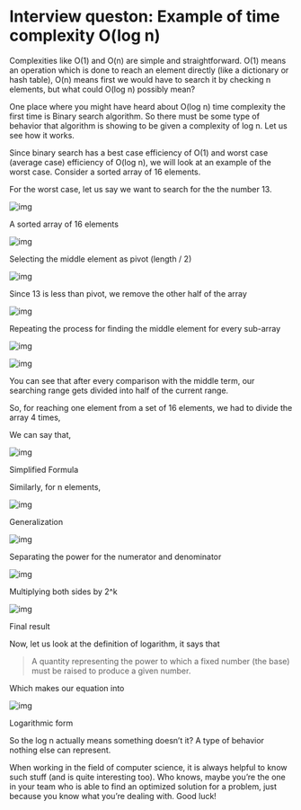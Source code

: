 # Interview queston: Example of time complexity O(log n) 

 Complexities like O(1) and O(n) are simple and straightforward. O(1) means an operation which is done to reach an element directly (like a dictionary or hash table), O(n) means first we would have to search it by checking n elements, but what could O(log n) possibly mean?

 One place where you might have heard about O(log n) time complexity the first time is Binary search algorithm. So there must be some type of behavior that algorithm is showing to be given a complexity of log n. Let us see how it works.

 Since binary search has a best case efficiency of O(1) and worst case (average case) efficiency of O(log n), we will look at an example of the worst case. Consider a sorted array of 16 elements.

 For the worst case, let us say we want to search for the the number 13.

 ![img](https://hackernoon.com/hn-images/1*2zmw8UA3Ju93DskOT2ja0A.png)

 A sorted array of 16 elements

 ![img](https://hackernoon.com/hn-images/1*dONXkX6pcZlJsW4pJT2a4w.jpeg)

 Selecting the middle element as pivot (length / 2)

 ![img](https://hackernoon.com/hn-images/1*ZGG_EHsm4F-4ESE4jH4Kqg.jpeg)

 Since 13 is less than pivot, we remove the other half of the array

 ![img](https://hackernoon.com/hn-images/1*ePal2Rfl88eRGFPnvXKFIw.jpeg)

 Repeating the process for finding the middle element for every sub-array

 ![img](https://hackernoon.com/hn-images/1*fJX4YoVfImQvQlWN4CRgsg.jpeg)

 ![img](https://hackernoon.com/hn-images/1*1dJ8urBmYpKiGzyNZbwd8w.jpeg)

 You can see that after every comparison with the middle term, our searching range gets divided into half of the current range.

 So, for reaching one element from a set of 16 elements, we had to divide the array 4 times,

 We can say that,

 ![img](https://hackernoon.com/hn-images/1*4wH4sn6FBsAPnVHjIMdhTA.png)

 Simplified Formula

 Similarly, for n elements,

 ![img](https://hackernoon.com/hn-images/1*b4wakMYiYlBXb99b-eYJ9w.png)

 Generalization

 ![img](https://hackernoon.com/hn-images/1*XwWCLuB2Zb0zQjSQo7wpbQ.png)

 Separating the power for the numerator and denominator

 ![img](https://hackernoon.com/hn-images/1*lHNSYMPysioxVc38BvokAw.png)

 Multiplying both sides by 2^k

 ![img](https://hackernoon.com/hn-images/1*y10tlmCach8Uefc3n3d5aA.png)

 Final result

 Now, let us look at the definition of logarithm, it says that

 > A quantity representing the power to which a fixed number (the base) must be raised to produce a given number.

 Which makes our equation into

 ![img](https://hackernoon.com/hn-images/1*qVSjYPYo9t4QNoLP8FZFWw.png)

 Logarithmic form

 So the log n actually means something doesn’t it? A type of behavior nothing else can represent.

 When working in the field of computer science, it is always helpful to know such stuff (and is quite interesting too). Who knows, maybe you’re the one in your team who is able to find an optimized solution for a problem, just because you know what you’re dealing with. Good luck!
